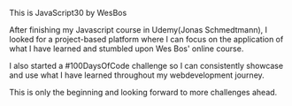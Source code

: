 This is JavaScript30 by WesBos

After finishing my Javascript course in Udemy(Jonas Schmedtmann), I looked for a project-based platform where I can focus on the application of what I have learned and stumbled upon Wes Bos' online course. 

I also started a #100DaysOfCode challenge so I can consistently showcase and use what I have learned throughout my webdevelopment journey.

This is only the beginning and looking forward to more challenges ahead.


